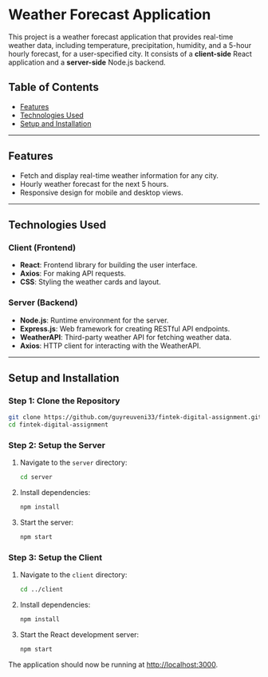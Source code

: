 # Weather Forecast Application

This project is a weather forecast application that provides real-time weather data, including temperature, precipitation, humidity, and a 5-hour hourly forecast, for a user-specified city. It consists of a **client-side** React application and a **server-side** Node.js backend.

## Table of Contents

- [Features](#features)
- [Technologies Used](#technologies-used)
- [Setup and Installation](#setup-and-installation)
---

## Features

- Fetch and display real-time weather information for any city.
- Hourly weather forecast for the next 5 hours.
- Responsive design for mobile and desktop views.

---

## Technologies Used

### Client (Frontend)
- **React**: Frontend library for building the user interface.
- **Axios**: For making API requests.
- **CSS**: Styling the weather cards and layout.

### Server (Backend)
- **Node.js**: Runtime environment for the server.
- **Express.js**: Web framework for creating RESTful API endpoints.
- **WeatherAPI**: Third-party weather API for fetching weather data.
- **Axios**: HTTP client for interacting with the WeatherAPI.


---

## Setup and Installation

### Step 1: Clone the Repository
```bash
git clone https://github.com/guyreuveni33/fintek-digital-assignment.git
cd fintek-digital-assignment
```

### Step 2: Setup the Server
1. Navigate to the `server` directory:
   ```bash
   cd server
   ```
2. Install dependencies:
   ```bash
   npm install
   ```
3. Start the server:
   ```bash
   npm start
   ```

### Step 3: Setup the Client
1. Navigate to the `client` directory:
   ```bash
   cd ../client
   ```
2. Install dependencies:
   ```bash
   npm install
   ```
3. Start the React development server:
   ```bash
   npm start
   ```

The application should now be running at [http://localhost:3000](http://localhost:3000).